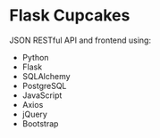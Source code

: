 # Flask Cupcakes
JSON RESTful API and frontend using: 
- Python
- Flask
- SQLAlchemy
- PostgreSQL
- JavaScript
- Axios
- jQuery
- Bootstrap